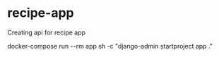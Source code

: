 # recipe-app
Creating api for recipe app

docker-compose run --rm app sh -c "django-admin startproject app ."
